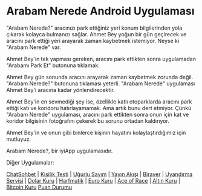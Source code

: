# Arabam Nerede Android Uygulaması

"Arabam Nerede?" aracınızı park ettiğiniz yeri konum bilgilerinden yola çıkarak kolayca bulmanızı sağlar.
Ahmet Bey yoğun bir gün geçirecek ve aracını park ettiği yeri arayarak zaman kaybetmek istemiyor. Neyse ki "Arabam Nerede" var.

Ahmet Bey'in tek yapması gereken, aracını park ettikten sonra uygulamadan "Arabamı Park Et" butonuna tıklamak.

Ahmet Bey gün sonunda aracını arayarak zaman kaybetmek zorunda değil. "Arabam Nerede?" butonuna tıklaması yeterli. "Arabam Nerede" uygulaması Ahmet Bey'i aracına kadar yönlendirecektir.

Ahmet Bey'in en sevmediği şey ise, özellikle katlı otoparklarda aracını park ettiği katı ve koridoru hatırlayamamak. Ama artık bunu dert etmiyor. Çünkü "Arabam Nerede" uygulaması, aracını park ettikten sonra onun için kat ve koridor bilgisinin fotoğrafını çekerek bu sorunu ortadan kaldırıyor.

Ahmet Bey'in ve onun gibi binlerce kişinin hayatını kolaylaştırdığımız için mutluyuz.

Arabam Nerede?, bir iyiApp uygulamasıdır.

Diğer Uygulamalar:

[ChatSohbet](https://play.google.com/store/apps/details?id=com.iyiapp.chatsohbet) | 
[Kişilik Testi](https://play.google.com/store/apps/details?id=com.iyiapp.kisiliktesti) | 
[Uğurlu Sayım](https://play.google.com/store/apps/details?id=com.iyiapp.ugurlusayim) | 
[Yayın Akışı](https://play.google.com/store/apps/details?id=com.iyiapp.yayin.akisi) | 
[Biraver](https://play.google.com/store/apps/details?id=com.iyiapp.biraver) | 
[Uyandırma Servisi](https://play.google.com/store/apps/details?id=com.iyiapp.uyandirma.servisi) | 
[Dolar Kuru](https://play.google.com/store/apps/details?id=com.iyiapp.dolarkuru) | 
[Harfmatik](https://play.google.com/store/apps/details?id=com.iyiapp.harfmatik) | 
[Euro Kuru](https://play.google.com/store/apps/details?id=com.iyiapp.eurokuru) | 
[Ace of Race](https://play.google.com/store/apps/details?id=com.iyiapp.aceofrace) | 
[Altın Kuru](https://play.google.com/store/apps/details?id=com.iyiapp.altinkuru) | 
[Bitcoin Kuru](https://play.google.com/store/apps/details?id=com.iyiapp.bitcoinkuru) 
[Puan Durumu](https://play.google.com/store/apps/details?id=com.iyiapp.puandurumu)
